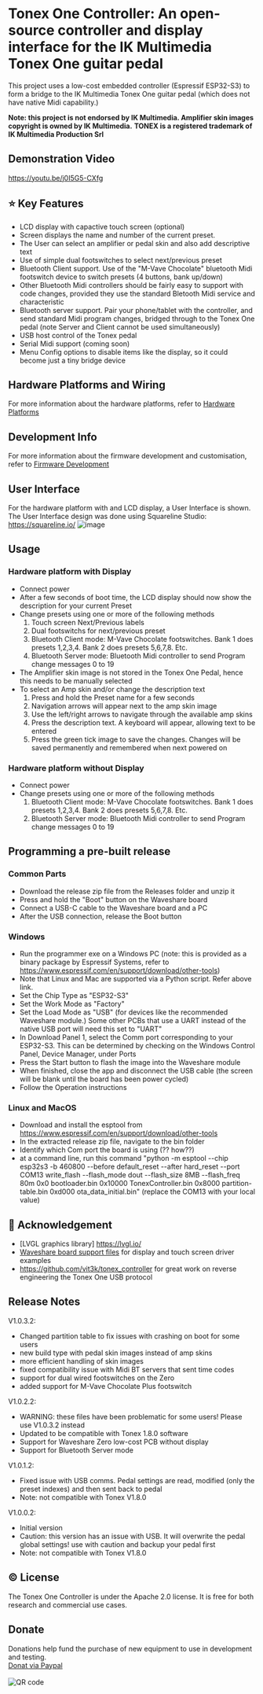 # Tonex One Controller: An open-source controller and display interface for the IK Multimedia Tonex One guitar pedal
This project uses a low-cost embedded controller (Espressif ESP32-S3) to form a bridge to the IK Multimedia Tonex One guitar pedal (which does not have native Midi capability.)

**Note: this project is not endorsed by IK Multimedia. Amplifier skin images copyright is owned by IK Multimedia.**
**TONEX is a registered trademark of IK Multimedia Production Srl**

## Demonstration Video
https://youtu.be/j0I5G5-CXfg

## ⭐ Key Features
- LCD display with capactive touch screen (optional)
- Screen displays the name and number of the current preset.
- The User can select an amplifier or pedal skin and also add descriptive text 
- Use of simple dual footswitches to select next/previous preset
- Bluetooth Client support. Use of the "M-Vave Chocolate" bluetooth Midi footswitch device to switch presets (4 buttons, bank up/down)
- Other Bluetooth Midi controllers should be fairly easy to support with code changes, provided they use the standard Bletooth Midi service and characteristic
- Bluetooth server support. Pair your phone/tablet with the controller, and send standard Midi program changes, bridged through to the Tonex One pedal (note Server and Client cannot be used simultaneously)
- USB host control of the Tonex pedal
- Serial Midi support (coming soon)
- Menu Config options to disable items like the display, so it could become just a tiny bridge device

## Hardware Platforms and Wiring
For more information about the hardware platforms, refer to [Hardware Platforms](HardwarePlatforms.md)

## Development Info
For more information about the firmware development and customisation, refer to [Firmware Development](FirmwareDevelopment.md)

## User Interface
For the hardware platform with and LCD display, a User Interface is shown. The User Interface design was done using Squareline Studio: https://squareline.io/
![image](https://github.com/user-attachments/assets/1246f6e0-0c00-4389-b063-a402bdf45432)


## Usage 
### Hardware platform with Display
- Connect power
- After a few seconds of boot time, the LCD display should now show the description for your current Preset
- Change presets using one or more of the following methods
  1. Touch screen Next/Previous labels
  2. Dual footswitchs for next/previous preset
  3. Bluetooth Client mode: M-Vave Chocolate footswitches. Bank 1 does presets 1,2,3,4. Bank 2 does presets 5,6,7,8. Etc.
  4. Bluetooth Server mode: Bluetooth Midi controller to send Program change messages 0 to 19
- The Amplifier skin image is not stored in the Tonex One Pedal, hence this needs to be manually selected
- To select an Amp skin and/or change the description text
  1. Press and hold the Preset name for a few seconds
  2. Navigation arrows will appear next to the amp skin image
  3. Use the left/right arrows to navigate through the available amp skins
  4. Press the description text. A keyboard will appear, allowing text to be entered
  5. Press the green tick image to save the changes. Changes will be saved permanently and remembered when next powered on
 
### Hardware platform without Display
- Connect power
- Change presets using one or more of the following methods
  1. Bluetooth Client mode: M-Vave Chocolate footswitches. Bank 1 does presets 1,2,3,4. Bank 2 does presets 5,6,7,8. Etc.
  2. Bluetooth Server mode: Bluetooth Midi controller to send Program change messages 0 to 19

## Programming a pre-built release
### Common Parts
- Download the release zip file from the Releases folder and unzip it
- Press and hold the "Boot" button on the Waveshare board
- Connect a USB-C cable to the Waveshare board and a PC
- After the USB connection, release the Boot button

### Windows  
- Run the programmer exe on a Windows PC (note: this is provided as a binary package by Espressif Systems, refer to https://www.espressif.com/en/support/download/other-tools)
- Note that Linux and Mac are supported via a Python script. Refer above link.
- Set the Chip Type as "ESP32-S3"
- Set the Work Mode as "Factory"
- Set the Load Mode as "USB" (for devices like the recommended Waveshare module.) Some other PCBs that use a UART instead of the native USB port will need this set to "UART"
- In Download Panel 1, select the Comm port corresponding to your ESP32-S3. This can be determined by checking on the Windows Control Panel, Device Manager, under Ports
- Press the Start button to flash the image into the Waveshare module
- When finished, close the app and disconnect the USB cable (the screen will be blank until the board has been power cycled)
- Follow the Operation instructions

### Linux and MacOS
- Download and install the esptool from https://www.espressif.com/en/support/download/other-tools
- In the extracted release zip file, navigate to the bin folder
- Identify which Com port the board is using (?? how??)
- at a command line, run this command "python -m esptool --chip esp32s3 -b 460800 --before default_reset --after hard_reset --port COM13 write_flash --flash_mode dout --flash_size 8MB --flash_freq 80m 0x0 bootloader.bin 0x10000 TonexController.bin 0x8000 partition-table.bin 0xd000 ota_data_initial.bin" (replace the COM13 with your local value)


## 🙏 Acknowledgement
- [LVGL graphics library] https://lvgl.io/
- [Waveshare board support files]([https://github.com/lifeiteng/vall-e](https://www.waveshare.com/wiki/ESP32-S3-Touch-LCD-4.3B)) for display and touch screen driver examples
- https://github.com/vit3k/tonex_controller for great work on reverse engineering the Tonex One USB protocol

## Release Notes
V1.0.3.2:
- Changed partition table to fix issues with crashing on boot for some users
- new build type with pedal skin images instead of amp skins
- more efficient handling of skin images
- fixed compatibility issue with Midi BT servers that sent time codes
- support for dual wired footswitches on the Zero
- added support for M-Vave Chocolate Plus footswitch

V1.0.2.2:
- WARNING: these files have been problematic for some users! Please use V1.0.3.2 instead
- Updated to be compatible with Tonex 1.8.0 software
- Support for Waveshare Zero low-cost PCB without display
- Support for Bluetooth Server mode

V1.0.1.2:
- Fixed issue with USB comms. Pedal settings are read, modified (only the preset indexes) and then sent back to pedal
- Note: not compatible with Tonex V1.8.0

V1.0.0.2:
- Initial version
- Caution: this version has an issue with USB. It will overwrite the pedal global settings! use with caution and backup your pedal first
- Note: not compatible with Tonex V1.8.0
  
## ©️ License

The Tonex One Controller is under the Apache 2.0 license. It is free for both research and commercial use cases.

## Donate
Donations help fund the purchase of new equipment to use in development and testing.<br>
[Donat via Paypal](https://www.paypal.com/donate/?business=RTRMTZA7L7KPC&no_recurring=0&currency_code=AUD)
<br><br>
![QR code](https://github.com/user-attachments/assets/331a7b08-e877-49a4-9d27-2b19a2ff762d)

    
 
